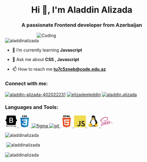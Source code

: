 
<h1 align="center">Hi 👋, I'm Aladdin Alizada</h1>
<h3 align="center">A passionate Frontend developer from Azerbaijan</h3>
<img align="right" alt="Coding" width="400" src="https://cdn.dribbble.com/users/1162077/screenshots/3848914/programmer.gif">



<p align="left"> <img src="https://komarev.com/ghpvc/?username=aladdinalizada&label=Profile%20views&color=0e75b6&style=flat" alt="aladdinalizada" /> </p>

- 🌱 I’m currently learning **Javascript**

- 💬 Ask me about **CSS , Javascript**

- 📫 How to reach me **tu7c5zneb@code.edu.az**

<h3 align="left">Connect with me:</h3>
<p align="left">
<a href="https://linkedin.com/in/aladdin-alizada-402022231" target="blank"><img align="center" src="https://raw.githubusercontent.com/rahuldkjain/github-profile-readme-generator/master/src/images/icons/Social/linked-in-alt.svg" alt="aladdin-alizada-402022231" height="30" width="40" /></a>
<a href="https://fb.com/elizadeeleddin" target="blank"><img align="center" src="https://raw.githubusercontent.com/rahuldkjain/github-profile-readme-generator/master/src/images/icons/Social/facebook.svg" alt="elizadeeleddin" height="30" width="40" /></a>
<a href="https://instagram.com/aladdin.alizada" target="blank"><img align="center" src="https://raw.githubusercontent.com/rahuldkjain/github-profile-readme-generator/master/src/images/icons/Social/instagram.svg" alt="aladdin.alizada" height="30" width="40" /></a>
</p>

<h3 align="left">Languages and Tools:</h3>
<p align="left"> <a href="https://getbootstrap.com" target="_blank" rel="noreferrer"> <img src="https://raw.githubusercontent.com/devicons/devicon/master/icons/bootstrap/bootstrap-plain-wordmark.svg" alt="bootstrap" width="40" height="40"/> </a> <a href="https://www.w3schools.com/css/" target="_blank" rel="noreferrer"> <img src="https://raw.githubusercontent.com/devicons/devicon/master/icons/css3/css3-original-wordmark.svg" alt="css3" width="40" height="40"/> </a> <a href="https://www.figma.com/" target="_blank" rel="noreferrer"> <img src="https://www.vectorlogo.zone/logos/figma/figma-icon.svg" alt="figma" width="40" height="40"/> </a> <a href="https://git-scm.com/" target="_blank" rel="noreferrer"> <img src="https://www.vectorlogo.zone/logos/git-scm/git-scm-icon.svg" alt="git" width="40" height="40"/> </a> <a href="https://www.w3.org/html/" target="_blank" rel="noreferrer"> <img src="https://raw.githubusercontent.com/devicons/devicon/master/icons/html5/html5-original-wordmark.svg" alt="html5" width="40" height="40"/> </a> <a href="https://developer.mozilla.org/en-US/docs/Web/JavaScript" target="_blank" rel="noreferrer"> <img src="https://raw.githubusercontent.com/devicons/devicon/master/icons/javascript/javascript-original.svg" alt="javascript" width="40" height="40"/> </a> <a href="https://www.linux.org/" target="_blank" rel="noreferrer"> <img src="https://raw.githubusercontent.com/devicons/devicon/master/icons/linux/linux-original.svg" alt="linux" width="40" height="40"/> </a> <a href="https://sass-lang.com" target="_blank" rel="noreferrer"> <img src="https://raw.githubusercontent.com/devicons/devicon/master/icons/sass/sass-original.svg" alt="sass" width="40" height="40"/> </a> </p>

<p><img align="left" src="https://github-readme-stats.vercel.app/api/top-langs?username=aladdinalizada&show_icons=true&locale=en&layout=compact" alt="aladdinalizada" /></p>
<br>

<p>&nbsp;<img align="center" src="https://github-readme-stats.vercel.app/api?username=aladdinalizada&show_icons=true&locale=en" alt="aladdinalizada" /></p>

<p><img align="center" src="https://github-readme-streak-stats.herokuapp.com/?user=aladdinalizada&" alt="aladdinalizada" /></p>

